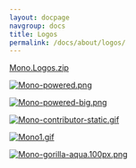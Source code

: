 ```yaml
---
layout: docpage
navgroup: docs
title: Logos
permalink: /docs/about/logos/
---
```


[Mono.Logos.zip]({{site.github.url}}/old_site/images/a/a9/Mono.Logos.zip)

[![Mono-powered.png]({{site.github.url}}/old_site/images/0/08/Mono-powered.png)]({{site.github.url}}/old_site/images/0/08/Mono-powered.png)

[![Mono-powered-big.png]({{site.github.url}}/old_site/images/3/31/Mono-powered-big.png)]({{site.github.url}}/old_site/images/3/31/Mono-powered-big.png)

[![Mono-contributor-static.gif]({{site.github.url}}/old_site/images/9/9f/Mono-contributor-static.gif)]({{site.github.url}}/old_site/images/9/9f/Mono-contributor-static.gif)

[![Mono1.gif]({{site.github.url}}/old_site/images/3/31/Mono1.gif)]({{site.github.url}}/old_site/images/3/31/Mono1.gif)

[![Mono-gorilla-aqua.100px.png]({{site.github.url}}/old_site/images/8/8d/Mono-gorilla-aqua.100px.png)]({{site.github.url}}/old_site/images/8/8d/Mono-gorilla-aqua.100px.png)

